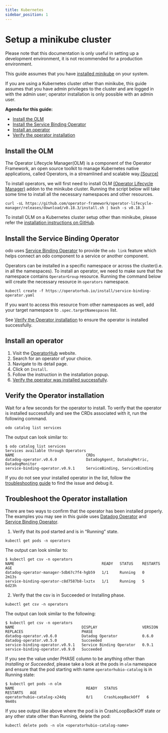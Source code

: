 ```yaml
---
title: Kubernetes
sidebar_position: 1
---
```


# Setup a minikube cluster
Please note that this documentation is only useful in setting up a development environment, it is not recommended for a production environment.

This guide assumes that you have [installed minikube](https://minikube.sigs.k8s.io/docs/start/) on your system.

If you are using a Kubernetes cluster other than minikube, this guide assumes that you have admin privileges to the cluster and are logged in with the admin user; operator installation is only possible with an admin user.

**Agenda for this guide:**
* [Install the OLM](#install-the-olm)
* [Install the Service Binding Operator](#install-the-service-binding-operator)
* [Install an operator](#install-an-operator)
* [Verify the operator installation](#verify-the-operator-installation)

## Install the OLM
The Operator Lifecycle Manager(OLM) is a component of the Operator Framework, an open source toolkit to manage Kubernetes native applications, called Operators, in a streamlined and scalable way.[(Source)](https://olm.operatorframework.io/)

To install operators, we will first need to install OLM [(Operator Lifecycle Manager)](https://olm.operatorframework.io/) addon to the minikube cluster.
Running the script below will take some time to install all the necessary namespaces and other resources.
```shell
curl -sL https://github.com/operator-framework/operator-lifecycle-manager/releases/download/v0.18.3/install.sh | bash -s v0.18.3
```

To install OLM on a Kubernetes cluster setup other than minikube, please refer the [installation instructions on GitHub](https://github.com/operator-framework/operator-lifecycle-manager/#installation).

## Install the Service Binding Operator
odo uses [Service Binding Operator](https://operatorhub.io/operator/service-binding-operator) to provide the `odo link` feature which helps connect an odo component to a service or another component.

Operators can be installed in a specific namespace or across the cluster(i.e. in all the namespaces). To install an operator, we need to make sure that the namespace contains `OperatorGroup` resource. Running the command below will create the necessary resource in `operators` namespace.
```shell
kubectl create -f https://operatorhub.io/install/service-binding-operator.yaml
```

If you want to access this resource from other namespaces as well, add your target namespace to `.spec.targetNamespaces` list.

See [Verify the Operator installation](#verify-the-operator-installation) to ensure the operator is installed successfully.

## Install an operator
1. Visit the [OperatorHub](https://operatorhub.io) website.
2. Search for an operator of your choice.
3. Navigate to its detail page.
4. Click on `Install`.
5. Follow the instruction in the installation popup.
6. [Verify the operator was installed successfully](#verify-the-operator-installation).

## Verify the Operator installation
Wait for a few seconds for the operator to install.
To verify that the operator is installed successfully and see the CRDs associated with it, run the following command.
```shell
odo catalog list services
```
The output can look similar to:
```shell
$ odo catalog list services
Services available through Operators
NAME                                CRDs
datadog-operator.v0.6.0             DatadogAgent, DatadogMetric, DatadogMonitor
service-binding-operator.v0.9.1     ServiceBinding, ServiceBinding
```
If you do not see your installed operator in the list, follow the [troubleshooting guide](#troubleshoot-the-operator-installation) to find the issue and debug it.

## Troubleshoot the Operator installation
There are two ways to confirm that the operator has been installed properly.
The examples you may see in this guide uses [Datadog Operator](https://operatorhub.io/operator/datadog-operator) and [Service Binding Operator](https://operatorhub.io/operator/service-binding-operator).
1. Verify that its pod started and is in “Running” state.  
  ```s****************hell
  kubectl get pods -n operators
  ```
The output can look similar to:
  ```shell
  $ kubectl get csv -n operators 
  NAME                                       READY   STATUS    RESTARTS   AGE
  datadog-operator-manager-5db67c7f4-hgb59   1/1     Running   0          2m13s
  service-binding-operator-c8d7587b8-lxztx   1/1     Running   5          6d23h
  ```
2. Verify that the csv is in Succeeded or Installing phase.
  ```shell
  kubectl get csv -n operators
  ```
  The output can look similar to the following:
  ```shell
  $ kubectl get csv -n operators
  NAME                              DISPLAY                    VERSION   REPLACES                          PHASE
  datadog-operator.v0.6.0           Datadog Operator           0.6.0     datadog-operator.v0.5.0           Succeeded
  service-binding-operator.v0.9.1   Service Binding Operator   0.9.1     service-binding-operator.v0.9.0   Succeeded
  ```

  If you see the value under PHASE column to be anything other than _Installing_ or _Succeeded_, please take a look at the pods in `olm` namespace and ensure that the pod starting with name `operatorhubio-catalog` is in Running state:
  ```shell
  $ kubectl get pods -n olm
  NAME                                READY   STATUS             RESTARTS   AGE
  operatorhubio-catalog-x24dq         0/1     CrashLoopBackOff   6          9m40s
  ```
  If you see output like above where the pod is in CrashLoopBackOff state or any other state other than Running, delete the pod:
  ```shell
  kubectl delete pods -n olm <operatorhubio-catalog-name>
  ```